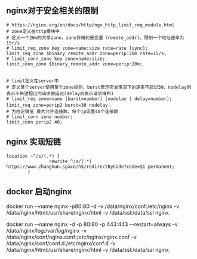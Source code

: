 ## nginx对于安全相关的限制
```
# https://nginx.org/en/docs/http/ngx_http_limit_req_module.html
# zone定义在http模块中
# 定义一个20m的共享zone，zone存储的是变量（remote_addr)，限制一个地址速率为15r/s
# limit_req_zone key zone=name:size rate=rate [sync];
limit_req_zone $binary_remote_addr zone=perip:20m rate=15/s;
# limit_conn_zone key zone=name:size;
limit_conn_zone $binary_remote_addr zone=perip:20m;


# limit定义在server中
# 定义某个server使用某个zone规则，burst表示突发情况下的速率不超过30，nodelay则表示不希望超过的请求被延迟(delay则表示请求堆积)
# limit_req zone=name [burst=number] [nodelay | delay=number];
limit_req zone=perip2 burst=30 nodelay；
# 为给定键值 最大允许连接数。每个ip设置40个连接数
# limit_conn zone number;
limit_conn perip2 40;
```

## nginx 实现短链

```
location ~^/s/(.*) {
                rewrite ^/s/(.*) https://www.zhangkun.space/h5/redirectByCode?code=$1 permanent;
        }
```

## docker 启动nginx
docker run --name nginx -p80:80 -d -v /data/nginx/conf:/etc/nginx -v /data/nginx/html:/usr/share/nginx/html -v /data/ssl:/data/ssl nginx


docker run --name nginx -d -p 80:80 -p 443:443 --restart=always -v /data/nginx/log:/var/log/nginx -v /data/nginx/conf/nginx.conf:/etc/nginx/nginx.conf -v /data/nginx/conf/conf.d:/etc/nginx/conf.d -v /data/nginx/html:/usr/share/nginx/html -v /data/ssl:/data/ssl nginx
